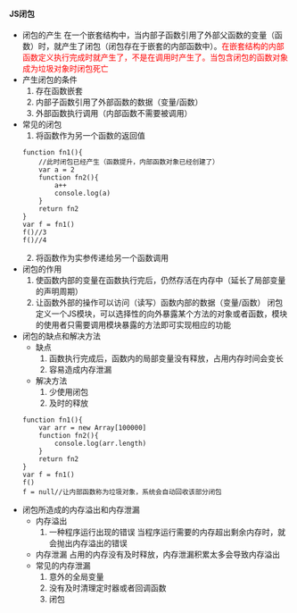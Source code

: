 #### JS闭包
* 闭包的产生
在一个嵌套结构中，当内部子函数引用了外部父函数的变量（函数）时，就产生了闭包（闭包存在于嵌套的内部函数中）。<font color="red">在嵌套结构的内部函数定义执行完成时就产生了，不是在调用时产生了。当包含闭包的函数对象成为垃圾对象时闭包死亡</font>
* 产生闭包的条件
    1. 存在函数嵌套
    2. 内部子函数引用了外部函数的数据（变量/函数）
    3. 外部函数执行调用（内部函数不需要被调用）
* 常见的闭包
    1. 将函数作为另一个函数的返回值
    ```
    function fn1(){
        //此时闭包已经产生（函数提升，内部函数对象已经创建了）
        var a = 2
        function fn2(){
            a++
            console.log(a)
        }
        return fn2
    }
    var f = fn1()
    f()//3
    f()//4
    ```
    2. 将函数作为实参传递给另一个函数调用
* 闭包的作用
    1. 使函数内部的变量在函数执行完后，仍然存活在内存中（延长了局部变量的声明周期）
    2. 让函数外部的操作可以访问（读写）函数内部的数据（变量/函数）
    闭包定义一个JS模块，可以选择性的向外暴露某个方法的对象或者函数，模块的使用者只需要调用模块暴露的方法即可实现相应的功能
* 闭包的缺点和解决方法
    * 缺点
        1. 函数执行完成后，函数内的局部变量没有释放，占用内存时间会变长
        2. 容易造成内存泄漏
    * 解决方法
        1. 少使用闭包
        2. 及时的释放
    ```
    function fn1(){
        var arr = new Array[100000]
        function fn2(){
            console.log(arr.length)
        }
        return fn2
    }
    var f = fn1()
    f()
    f = null//让内部函数称为垃圾对象，系统会自动回收该部分闭包
    ```
* 闭包所造成的内存溢出和内存泄漏
    * 内存溢出
        1. 一种程序运行出现的错误
        当程序运行需要的内存超出剩余内存时，就会抛出内存溢出的错误
    * 内存泄漏
    占用的内存没有及时释放，内存泄漏积累太多会导致内存溢出
    * 常见的内存泄漏
        1. 意外的全局变量
        2. 没有及时清理定时器或者回调函数
        3. 闭包
    
